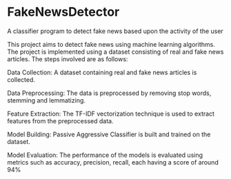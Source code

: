 # FakeNewsDetector
A classifier program to detect fake news based upon the activity of the user 

This project aims to detect fake news using machine learning algorithms. The project is implemented using a dataset consisting of real and fake news articles. The steps involved are as follows:

Data Collection: A dataset containing real and fake news articles is collected.

Data Preprocessing: The data is preprocessed by removing stop words, stemming and lemmatizing.

Feature Extraction: The TF-IDF vectorization technique is used to extract features from the preprocessed data.

Model Building: Passive Aggressive Classifier is built and trained on the dataset.

Model Evaluation: The performance of the models is evaluated using metrics such as accuracy, precision, recall, each having a score of around 94%

